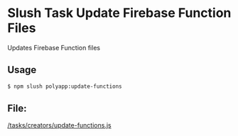 

<!-- Start tasks/updates/update-functions.js -->

# Slush Task Update Firebase Function Files

Updates Firebase Function files

## Usage

```bash
$ npm slush polyapp:update-functions
```

## File:
[/tasks/creators/update-functions.js](../../../tasks/creators/update-functions.js)

<!-- End tasks/updates/update-functions.js -->

